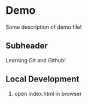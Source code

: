 # Demo
Some description of demo file!

## Subheader
Learning Git and Github!

## Local Development

1. open index.html in browser
